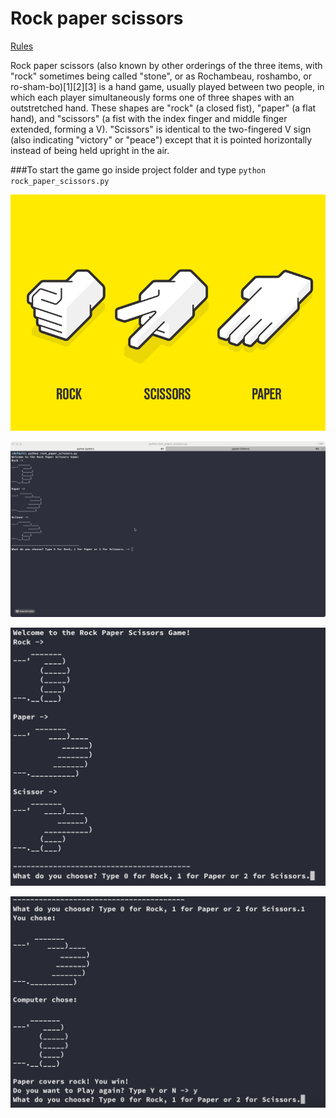 # Rock paper scissors
[Rules](https://wrpsa.com/the-official-rules-of-rock-paper-scissors/)

Rock paper scissors (also known by other orderings of the three items, with "rock" sometimes being called "stone", or as Rochambeau, roshambo, or ro-sham-bo)[1][2][3] is a hand game, usually played between two people, in which each player simultaneously forms one of three shapes with an outstretched hand. These shapes are "rock" (a closed fist), "paper" (a flat hand), and "scissors" (a fist with the index finger and middle finger extended, forming a V). "Scissors" is identical to the two-fingered V sign (also indicating "victory" or "peace") except that it is pointed horizontally instead of being held upright in the air.

###To start the game go inside project folder and type `python rock_paper_scissors.py`

![](rock-paper.png)

![](rock_paper_scissors.gif)


![](rock_paper_scissors.png)

![](rock_paper_scissors1.png)



